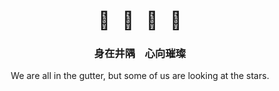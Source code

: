<div align="center">
  <p>
    <h1>🍖&nbsp;&nbsp;&nbsp;🍹&nbsp;&nbsp;&nbsp;🚬&nbsp;&nbsp;&nbsp;🧔</h1>
  </p>
  <p>
    <h3>身在井隅&nbsp;&nbsp;&nbsp;&nbsp;心向璀璨</h3>
    <p>We are all in the gutter, but some of us are looking at the stars.</p>
  </p>
<!--   <p>
    <img src="https://img.shields.io/github/followers/align" />
    <img src="https://img.shields.io/github/stars/align">
    <img src="https://visitor-badge.laobi.icu/badge?page_id=align.align.README.md" />
  </p> -->
</div>


<!--
**align/align** is a ✨ _special_ ✨ repository because its `README.md` (this file) appears on your GitHub profile.

Here are some ideas to get you started:

- 🔭 I’m currently working on ...
- 🌱 I’m currently learning ...
- 👯 I’m looking to collaborate on ...
- 🤔 I’m looking for help with ...
- 💬 Ask me about ...
- 📫 How to reach me: ...
- 😄 Pronouns: ...
- ⚡ Fun fact: ...
-->
